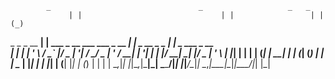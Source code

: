             _                                 _                   _   _             
                 | |                               | |                 | | (_)            
  _   _ _ __   __| | ___ _ __    ___ ___  _ __  ___| |_ _ __ _   _  ___| |_ _  ___  _ __  
 | | | | '_ \ / _` |/ _ | '__|  / __/ _ \| '_ \/ __| __| '__| | | |/ __| __| |/ _ \| '_ \ 
 | |_| | | | | (_| |  __| |    | (_| (_) | | | \__ | |_| |  | |_| | (__| |_| | (_) | | | |
  \__,_|_| |_|\__,_|\___|_|     \___\___/|_| |_|___/\__|_|   \__,_|\___|\__|_|\___/|_| |_|
                                                                                          
                                                                                          
